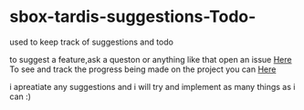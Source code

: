 # sbox-tardis-suggestions-Todo-
used to keep track of suggestions and todo

to suggest a feature,ask a queston or anything like that open an issue [Here](https://github.com/TheBoxTrot/sbox-tardis-suggestions-Todo-/issues?q=is%3Aissue+is%3Aopen+sort%3Aupdated-desc)  
To see and track the progress being made on the project you can [Here](https://github.com/users/TheBoxTrot/projects/1?query=is%3Aopen+sort%3Aupdated-desc) 

i apreatiate any suggestions and i will try and implement as many things as i can :)
